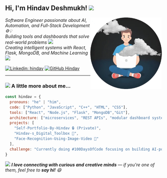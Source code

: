 <h2> Hi, I'm Hindav Deshmukh! <img src="https://media.giphy.com/media/mGcNjsfWAjY5AEZNw6/giphy.gif" width="50"></h2>

<!-- Profile image in circular shape -->
<img src="Dp.webp" width="230" align="right">


<p><em>Software Engineer passionate about AI, Automation, and Full-Stack Development ⚙️💡<br>
Building tools and dashboards that solve real-world problems <img src="https://media.giphy.com/media/fYSnHlufseco8Fh93Z/giphy.gif" width="30"><br>
Creating intelligent systems with React, Flask, MongoDB, and Machine Learning <img src="https://media.giphy.com/media/WUlplcMpOCEmTGBtBW/giphy.gif" width="30">
</em></p>

[![Linkedin: hindav](https://img.shields.io/badge/-hindav-blue?style=flat-square&logo=Linkedin&logoColor=white&link=https://www.linkedin.com/in/hindav/)](https://www.linkedin.com/in/hindav/)
[![GitHub Hindav](https://img.shields.io/github/followers/Hindav?label=follow&style=social)](https://github.com/Hindav)

---

### <img src="https://media.giphy.com/media/VgCDAzcKvsR6OM0uWg/giphy.gif" width="50"> A little more about me...

```javascript
const hindav = {
  pronouns: "he" | "him",
  code: ["Python", "JavaScript", "C++", "HTML", "CSS"],
  tools: ["React", "Node.js", "Flask", "MongoDB","Git"],
  architecture: ["microservices", "REST APIs", "modular dashboard systems"],
  projects: [
    "Self-Portfolio-By-Hindav 🔒 (Private)",
    "Hindav-s_Digital_Toolbox 🧰",
    "Face-Recognition-Using-Image-Video 🎥"
  ],
  challenge: "Currently doing #100DaysOfCode focusing on building AI-powered full-stack tools 🚀"
}

```

<img src="https://media.giphy.com/media/LnQjpWaON8nhr21vNW/giphy.gif" width="60"> <em><b>I love connecting with curious and creative minds</b> — if you're one of them, feel free to <b>say hi!</b> 😄</em>
